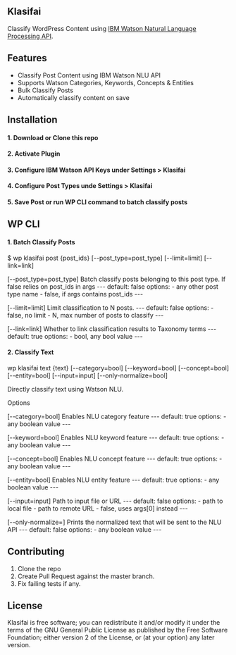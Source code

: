 ## Klasifai

Classify WordPress Content using [IBM Watson Natural Language Processing API](https://www.ibm.com/watson/services/natural-language-understanding/).

## Features

* Classify Post Content using IBM Watson NLU API
* Supports Watson Categories, Keywords, Concepts & Entities
* Bulk Classify Posts
* Automatically classify content on save

## Installation

#### 1. Download or Clone this repo

#### 2. Activate Plugin

#### 3. Configure IBM Watson API Keys under Settings > Klasifai

#### 4. Configure Post Types unde Settings > Klasifai

#### 5. Save Post or run WP CLI command to batch classify posts

## WP CLI

#### 1. Batch Classify Posts

$ wp klasifai post {post_ids} [--post_type=post_type] [--limit=limit] [--link=link]

[--post_type=post_type]
    Batch classify posts belonging to this post type. If false
    relies on post_ids in args
    ---
    default: false
    options:
      - any other post type name
      - false, if args contains post_ids
    ---

  [--limit=limit]
    Limit classification to N posts.
    ---
    default: false
    options:
      - false, no limit
      - N, max number of posts to classify
    ---

  [--link=link]
    Whether to link classification results to Taxonomy terms
    ---
    default: true
    options:
      - bool, any bool value
    ---

#### 2. Classify Text

wp klasifai text {text} [--category=bool] [--keyword=bool] [--concept=bool] [--entity=bool] [--input=input] [--only-normalize=bool]

Directly classify text using Watson NLU.

Options

  [--category=bool]
    Enables NLU category feature
    ---
    default: true
    options:
      - any boolean value
    ---

  [--keyword=bool]
    Enables NLU keyword feature
    ---
    default: true
    options:
      - any boolean value
    ---

  [--concept=bool]
    Enables NLU concept feature
    ---
    default: true
    options:
      - any boolean value
    ---

  [--entity=bool]
    Enables NLU entity feature
    ---
    default: true
    options:
      - any boolean value
    ---

  [--input=input]
    Path to input file or URL
    ---
    default: false
    options:
      - path to local file
      - path to remote URL
      - false, uses args[0] instead
    ---

  [--only-normalize=<bool>]
    Prints the normalized text that will be sent to the NLU API
    ---
    default: false
    options:
      - any boolean value
    ---

## Contributing

1. Clone the repo
2. Create Pull Request against the master branch.
3. Fix failing tests if any.

## License

Klasifai is free software; you can redistribute it and/or modify it
under the terms of the GNU General Public License as published by the
Free Software Foundation; either version 2 of the License, or (at your
option) any later version.
